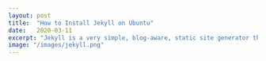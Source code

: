 ```yaml
---
layout: post
title:  "How to Install Jekyll on Ubuntu"
date:   2020-03-11
excerpt: "Jekyll is a very simple, blog-aware, static site generator that is perfect for personal, project, or organization sites"
image: "/images/jekyll.png"
---
```

